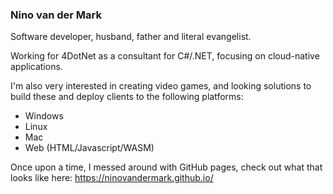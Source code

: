### Nino van der Mark
Software developer, husband, father and literal evangelist.

Working for 4DotNet as a consultant for C#/.NET, focusing on cloud-native applications.

I'm also very interested in creating video games, and looking solutions to build these and deploy clients to the following platforms:
- Windows
- Linux
- Mac
- Web (HTML/Javascript/WASM)

Once upon a time, I messed around with GitHub pages, check out what that looks like here: https://ninovandermark.github.io/
